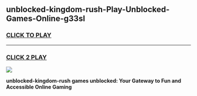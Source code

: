 
## unblocked-kingdom-rush-Play-Unblocked-Games-Online-g33sl
<h3>
<a href="https://premium76.site?title=unblocked-kingdom-rush&ref=25A">CLICK TO PLAY</a></h3>
<hr>

<h3>
<a href="https://premium76.site?title=unblocked-kingdom-rush&ref=25A">CLICK 2 PLAY</a>
  
</h3>

<a href="https://premium76.site?title=unblocked-kingdom-rush&ref=25A"><img src="https://clearcache.store/games.png"></a>


**unblocked-kingdom-rush games unblocked: Your Gateway to Fun and Accessible Online Gaming**
